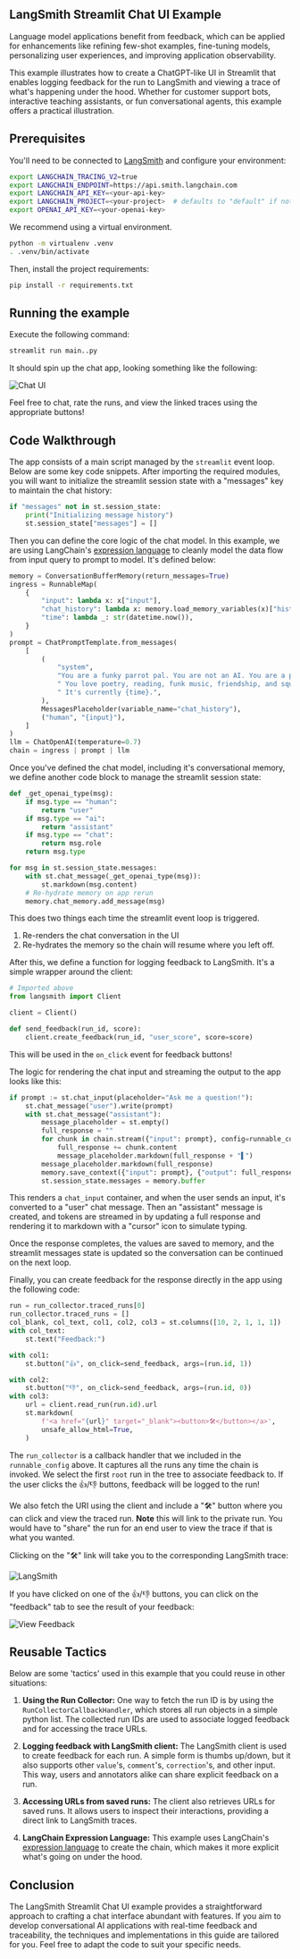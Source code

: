 ## LangSmith Streamlit Chat UI Example

Language model applications benefit from feedback, which can be applied for enhancements like refining few-shot examples, fine-tuning models, personalizing user experiences, and improving application observability.

This example illustrates how to create a ChatGPT-like UI in Streamlit that enables logging feedback for the run to LangSmith and viewing a trace of what's happening under the hood. Whether for customer support bots, interactive teaching assistants, or fun conversational agents, this example offers a practical illustration.

## Prerequisites

You'll need to be connected to [LangSmith](https://smith.langchain.com/) and configure your environment:

```bash
export LANGCHAIN_TRACING_V2=true
export LANGCHAIN_ENDPOINT=https://api.smith.langchain.com
export LANGCHAIN_API_KEY=<your-api-key>
export LANGCHAIN_PROJECT=<your-project>  # defaults to "default" if not specified
export OPENAI_API_KEY=<your-openai-key>
```

We recommend using a virtual environment.

```bash
python -m virtualenv .venv
. .venv/bin/activate
```

Then, install the project requirements:

```bash
pip install -r requirements.txt
```

## Running the example

Execute the following command:

```bash
streamlit run main..py
```

It should spin up the chat app, looking something like the following:

![Chat UI](img/chat_overview.png)

Feel free to chat, rate the runs, and view the linked traces using the appropriate buttons!

## Code Walkthrough

The app consists of a main script managed by the `streamlit` event loop. Below are some key code snippets. After importing the required modules, you will want to initialize the streamlit session state with a "messages" key to maintain the chat history:


```python
if "messages" not in st.session_state:
    print("Initializing message history")
    st.session_state["messages"] = []
```

Then you can define the core logic of the chat model. In this example, we are using LangChain's [expression language](https://python.langchain.com/docs/guides/expression_language/) to cleanly model the data flow from input query to prompt to model. It's defined below:

```python
memory = ConversationBufferMemory(return_messages=True)
ingress = RunnableMap(
    {
        "input": lambda x: x["input"],
        "chat_history": lambda x: memory.load_memory_variables(x)["history"],
        "time": lambda _: str(datetime.now()),
    }
)
prompt = ChatPromptTemplate.from_messages(
    [
        (
            "system",
            "You are a funky parrot pal. You are not an AI. You are a parrot."
            " You love poetry, reading, funk music, friendship, and squawking!"
            " It's currently {time}.",
        ),
        MessagesPlaceholder(variable_name="chat_history"),
        ("human", "{input}"),
    ]
)
llm = ChatOpenAI(temperature=0.7)
chain = ingress | prompt | llm
```

Once you've defined the chat model, including it's conversational memory, we define another code block to manage the streamlit session state:

```python
def _get_openai_type(msg):
    if msg.type == "human":
        return "user"
    if msg.type == "ai":
        return "assistant"
    if msg.type == "chat":
        return msg.role
    return msg.type

for msg in st.session_state.messages:
    with st.chat_message(_get_openai_type(msg)):
        st.markdown(msg.content)
    # Re-hydrate memory on app rerun
    memory.chat_memory.add_message(msg)

```

This does two things each time the streamlit event loop is triggered.
1. Re-renders the chat conversation in the UI 
2. Re-hydrates the memory so the chain will resume where you left off.

After this, we define a function for logging feedback to LangSmith. It's a simple wrapper around the client:

```python
# Imported above
from langsmith import Client

client = Client()

def send_feedback(run_id, score):
    client.create_feedback(run_id, "user_score", score=score)
```

This will be used in the `on_click` event for feedback buttons!

The logic for rendering the chat input and streaming the output to the app looks like this:

```python
if prompt := st.chat_input(placeholder="Ask me a question!"):
    st.chat_message("user").write(prompt)
    with st.chat_message("assistant"):
        message_placeholder = st.empty()
        full_response = ""
        for chunk in chain.stream({"input": prompt}, config=runnable_config):
            full_response += chunk.content
            message_placeholder.markdown(full_response + "▌")
        message_placeholder.markdown(full_response)
        memory.save_context({"input": prompt}, {"output": full_response})
        st.session_state.messages = memory.buffer
```

This renders a `chat_input` container, and when the user sends an input, it's converted to a "user" chat message. Then an "assistant" message is created, and tokens are streamed in by updating a full response and rendering it to markdown with a "cursor" icon to simulate typing.

Once the response completes, the values are saved to memory, and the streamlit messages state is updated so the conversation can be continued on the next loop.

Finally, you can create feedback for the response directly in the app using the following code:

```python
run = run_collector.traced_runs[0]
run_collector.traced_runs = []
col_blank, col_text, col1, col2, col3 = st.columns([10, 2, 1, 1, 1])
with col_text:
    st.text("Feedback:")

with col1:
    st.button("👍", on_click=send_feedback, args=(run.id, 1))

with col2:
    st.button("👎", on_click=send_feedback, args=(run.id, 0))
with col3:
    url = client.read_run(run.id).url
    st.markdown(
        f'<a href="{url}" target="_blank"><button>🛠️</button></a>',
        unsafe_allow_html=True,
    )
```

The `run_collector` is a callback handler that we included in the `runnable_config` above. It captures all the runs any time the chain is invoked. We select the first `root` run in the tree to associate feedback to. If the user clicks the 👍/👎 buttons, feedback will be logged to the run!

We also fetch the URI using the client and include a "🛠️" button where you can click and view the traced run. **Note** this will link to the private run. You would have to "share" the run for an end user to view the trace if that is what you wanted.

Clicking on the "🛠️" link will take you to the corresponding LangSmith trace:

![LangSmith](img/langsmith.png)

If you have clicked on one of the 👍/👎 buttons, you can click on the "feedback" tab to see the result of your feedback:

![View Feedback](img/chat_feedback.png)


## Reusable Tactics

Below are some 'tactics' used in this example that you could reuse in other situations:

1. **Using the Run Collector:** One way to fetch the run ID is by using the `RunCollectorCallbackHandler`, which stores all run objects in a simple python list. The collected run IDs are used to associate logged feedback and for accessing the trace URLs.

2. **Logging feedback with LangSmith client:** The LangSmith client is used to create feedback for each run. A simple form is thumbs up/down, but it also supports other `value`'s, `comment`'s, `correction`'s, and other input. This way, users and annotators alike can share explicit feedback on a run.

3. **Accessing URLs from saved runs:** The client also retrieves URLs for saved runs. It allows users to inspect their interactions, providing a direct link to LangSmith traces.

4. **LangChain Expression Language:** This example uses LangChain's [expression language](https://python.langchain.com/docs/guides/expression_language/) to create the chain, which makes it more explicit what's going on under the hood.

## Conclusion
The LangSmith Streamlit Chat UI example provides a straightforward approach to crafting a chat interface abundant with features. If you aim to develop conversational AI applications with real-time feedback and traceability, the techniques and implementations in this guide are tailored for you. Feel free to adapt the code to suit your specific needs.